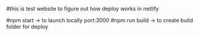 #this is test website to figure out how deploy works in netlify

#npm start -> to launch locally port:3000
#npm run build -> to create build folder for deploy